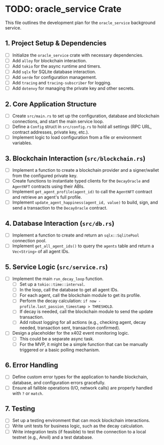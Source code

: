 # TODO: oracle_service Crate

This file outlines the development plan for the `oracle_service` background service.

## 1. Project Setup & Dependencies
- [ ] Initialize the `oracle_service` crate with necessary dependencies.
- [ ] Add `alloy` for blockchain interaction.
- [ ] Add `tokio` for the async runtime and timers.
- [ ] Add `sqlx` for SQLite database interaction.
- [ ] Add `serde` for configuration management.
- [ ] Add `tracing` and `tracing-subscriber` for logging.
- [ ] Add `dotenvy` for managing the private key and other secrets.

## 2. Core Application Structure
- [ ] Create `src/main.rs` to set up the configuration, database and blockchain connections, and start the main service loop.
- [ ] Define a `Config` struct in `src/config.rs` to hold all settings (RPC URL, contract addresses, private key, etc.).
- [ ] Implement logic to load configuration from a file or environment variables.

## 3. Blockchain Interaction (`src/blockchain.rs`)
- [ ] Implement a function to create a blockchain provider and a signer/wallet from the configured private key.
- [ ] Create functions to instantiate typed clients for the `DecayOracle` and `AgentNFT` contracts using their ABIs.
- [ ] Implement `get_agent_profile(agent_id)` to call the `AgentNFT` contract and retrieve an agent's full profile.
- [ ] Implement `update_agent_happiness(agent_id, value)` to build, sign, and send a transaction to the `DecayOracle` contract.

## 4. Database Interaction (`src/db.rs`)
- [ ] Implement a function to create and return an `sqlx::SqlitePool` connection pool.
- [ ] Implement `get_all_agent_ids()` to query the `agents` table and return a `Vec<String>` of all agent IDs.

## 5. Service Logic (`src/service.rs`)
- [ ] Implement the main `run_decay_loop` function.
    - [ ] Set up a `tokio::time::interval`.
    - [ ] In the loop, call the database to get all agent IDs.
    - [ ] For each agent, call the blockchain module to get its profile.
    - [ ] Perform the decay calculation: `if now - profile.last_passion_timestamp > THRESHOLD`.
    - [ ] If decay is needed, call the blockchain module to send the update transaction.
    - [ ] Add robust logging for all actions (e.g., checking agent, decay needed, transaction sent, transaction confirmed).
- [ ] Design a placeholder for the x402 event monitoring logic.
    - [ ] This could be a separate async task.
    - [ ] For the MVP, it might be a simple function that can be manually triggered or a basic polling mechanism.

## 6. Error Handling
- [ ] Define custom error types for the application to handle blockchain, database, and configuration errors gracefully.
- [ ] Ensure all fallible operations (I/O, network calls) are properly handled with `?` or `match`.

## 7. Testing
- [ ] Set up a testing environment that can mock blockchain interactions.
- [ ] Write unit tests for business logic, such as the decay calculation.
- [ ] Write integration tests (if feasible) to test the connection to a local testnet (e.g., Anvil) and a test database.
